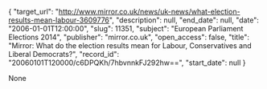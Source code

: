 {
  "target_url": "http://www.mirror.co.uk/news/uk-news/what-election-results-mean-labour-3609776", 
  "description": null, 
  "end_date": null, 
  "date": "2006-01-01T12:00:00", 
  "slug": 11351, 
  "subject": "European Parliament Elections 2014", 
  "publisher": "mirror.co.uk", 
  "open_access": false, 
  "title": "Mirror: What do the election results mean for Labour, Conservatives and Liberal Democrats?", 
  "record_id": "20060101T120000/c6DPQKh/7hbvnnkFJ292hw==", 
  "start_date": null
}

None